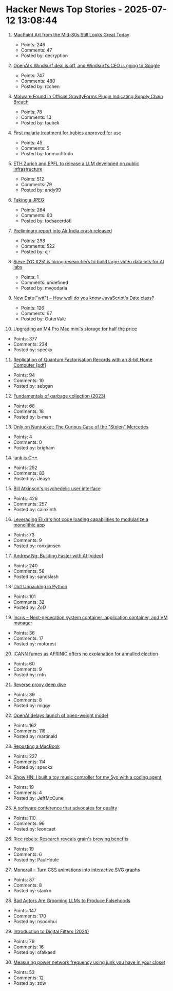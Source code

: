 # Hacker News Top Stories - 2025-07-12 13:08:44

1. [MacPaint Art from the Mid-80s Still Looks Great Today](https://blog.decryption.net.au/posts/macpaint.html)
   - Points: 246
   - Comments: 47
   - Posted by: decryption

2. [OpenAI’s Windsurf deal is off, and Windsurf’s CEO is going to Google](https://www.theverge.com/openai/705999/google-windsurf-ceo-openai)
   - Points: 747
   - Comments: 480
   - Posted by: rcchen

3. [Malware Found in Official GravityForms Plugin Indicating Supply Chain Breach](https://patchstack.com/articles/critical-malware-found-in-gravityforms-official-plugin-site/)
   - Points: 78
   - Comments: 13
   - Posted by: taubek

4. [First malaria treatment for babies approved for use](https://www.bbc.com/news/articles/c89e872jdjxo)
   - Points: 45
   - Comments: 5
   - Posted by: toomuchtodo

5. [ETH Zurich and EPFL to release a LLM developed on public infrastructure](https://ethz.ch/en/news-and-events/eth-news/news/2025/07/a-language-model-built-for-the-public-good.html)
   - Points: 512
   - Comments: 79
   - Posted by: andy99

6. [Faking a JPEG](https://www.ty-penguin.org.uk/~auj/blog/2025/03/25/fake-jpeg/)
   - Points: 264
   - Comments: 60
   - Posted by: todsacerdoti

7. [Preliminary report into Air India crash released](https://www.bbc.co.uk/news/live/cx20p2x9093t)
   - Points: 298
   - Comments: 522
   - Posted by: cjr

8. [Sieve (YC X25) is hiring researchers to build large video datasets for AI labs](https://sievedata.com/about/jobs)
   - Points: 1
   - Comments: undefined
   - Posted by: mvoodarla

9. [New Date("wtf") – How well do you know JavaScript's Date class?](https://jsdate.wtf)
   - Points: 126
   - Comments: 67
   - Posted by: OuterVale

10. [Upgrading an M4 Pro Mac mini's storage for half the price](https://www.jeffgeerling.com/blog/2025/upgrading-m4-pro-mac-minis-storage-half-price)
   - Points: 377
   - Comments: 234
   - Posted by: speckx

11. [Replication of Quantum Factorisation Records with an 8-bit Home Computer [pdf]](https://eprint.iacr.org/2025/1237.pdf)
   - Points: 94
   - Comments: 10
   - Posted by: sebgan

12. [Fundamentals of garbage collection (2023)](https://learn.microsoft.com/en-us/dotnet/standard/garbage-collection/fundamentals)
   - Points: 68
   - Comments: 18
   - Posted by: b-man

13. [Only on Nantucket: The Curious Case of the "Stolen" Mercedes](https://nantucketcurrent.com/news/only-on-nantucket-the-curious-case-of-the)
   - Points: 4
   - Comments: 0
   - Posted by: brigham

14. [jank is C++](https://jank-lang.org/blog/2025-07-11-jank-is-cpp/)
   - Points: 252
   - Comments: 83
   - Posted by: Jeaye

15. [Bill Atkinson's psychedelic user interface](https://patternproject.substack.com/p/from-the-mac-to-the-mystical-bill)
   - Points: 426
   - Comments: 257
   - Posted by: cainxinth

16. [Leveraging Elixir's hot code loading capabilities to modularize a monolithic app](https://lucassifoni.info/blog/leveraging-hot-code-loading-for-fun-and-profit/)
   - Points: 73
   - Comments: 9
   - Posted by: ronxjansen

17. [Andrew Ng: Building Faster with AI [video]](https://www.youtube.com/watch?v=RNJCfif1dPY)
   - Points: 240
   - Comments: 58
   - Posted by: sandslash

18. [Dict Unpacking in Python](https://github.com/asottile/dict-unpacking-at-home)
   - Points: 101
   - Comments: 32
   - Posted by: _ZeD_

19. [Incus – Next-generation system container, application container, and VM manager](https://linuxcontainers.org/incus/)
   - Points: 36
   - Comments: 17
   - Posted by: motorest

20. [ICANN fumes as AFRINIC offers no explanation for annulled election](https://www.theregister.com/2025/07/11/afrinic_election_annulled_why/)
   - Points: 60
   - Comments: 9
   - Posted by: rntn

21. [Reverse proxy deep dive](https://medium.com/@mitendra_mahto/cross-posted-from-https-startwithawhy-com-reverseproxy-2024-01-15-reverseproxy-deep-dive-html-c3443dc3e0e5)
   - Points: 39
   - Comments: 8
   - Posted by: miggy

22. [OpenAI delays launch of open-weight model](https://twitter.com/sama/status/1943837550369812814)
   - Points: 162
   - Comments: 116
   - Posted by: martinald

23. [Repasting a MacBook](https://christianselig.com/2025/07/repaste-macbook/)
   - Points: 227
   - Comments: 114
   - Posted by: speckx

24. [Show HN: I built a toy music controller for my 5yo with a coding agent](https://github.com/jeffmccune/sonoserve)
   - Points: 19
   - Comments: 4
   - Posted by: JeffMcCune

25. [A software conference that advocates for quality](https://bettersoftwareconference.com/)
   - Points: 110
   - Comments: 96
   - Posted by: leoncaet

26. [Rice rebels: Research reveals grain's brewing benefits](https://phys.org/news/2025-06-rice-rebels-reveals-grain-brewing.html)
   - Points: 19
   - Comments: 6
   - Posted by: PaulHoule

27. [Monorail – Turn CSS animations into interactive SVG graphs](https://muffinman.io/monorail/)
   - Points: 87
   - Comments: 8
   - Posted by: stanko

28. [Bad Actors Are Grooming LLMs to Produce Falsehoods](https://americansunlight.substack.com/cp/168074209)
   - Points: 147
   - Comments: 170
   - Posted by: nsoonhui

29. [Introduction to Digital Filters (2024)](https://ccrma.stanford.edu/~jos/filters/)
   - Points: 76
   - Comments: 16
   - Posted by: ofalkaed

30. [Measuring power network frequency using junk you have in your closet](https://halcy.de/blog/2025/02/09/measuring-power-network-frequency-using-junk-you-have-in-your-closet/)
   - Points: 53
   - Comments: 12
   - Posted by: zdw

